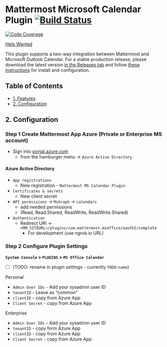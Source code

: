 # Mattermost Microsoft Calendar Plugin [![Build Status](https://img.shields.io/circleci/project/github/mattermost/mattermost-plugin-jira/master.svg)](https://circleci.com/gh/mattermost/mattermost-plugin-jira)
[![Code Coverage](https://img.shields.io/codecov/c/github/mattermost/mattermost-plugin-jira/master.svg)](https://codecov.io/gh/mattermost/mattermost-plugin-jira)

[Help Wanted](https://github.com/mattermost/mattermost-plugin-msoffice/issues?utf8=%E2%9C%93&q=is%3Aopen+label%3A%22up+for+grabs%22+label%3A%22help+wanted%22+sort%3Aupdated-desc)

This plugin supports a two-way integration between Mattermost and Microsoft
Outlook Calendar. For a stable production release, please download the latest
version [in the Releases
tab](https://github.com/mattermost/mattermost-plugin-msoffice/releases) and
follow [these instructions](#2-configuration) for install and configuration.

## Table of Contents

- [1. Features](#1-features)
- [2. Configuration](#2-configuration)

## 2. Configuration

### Step 1 Create Mattermost App Azure (Private or Enterprise MS account)

- Sign into [portal.azure.com](www.portal.azure.com)
  - from the hamburger menu -> `Azure Active Directory`

#### Azure Active Directory

- `App registrations`
  - New registration - `Mattermost MS Calendar Plugin`
- `Certificates & secrets`
  - New client secret
- `API permissions` -> `MsGraph` -> `calendars`
  - add needed permissions
  - (Read, Read.Shared, ReadWrite, ReadWrite.Shared)
- `Authentication`
  - Redirect URI -> `<MM_SITEURL>/plugins/com.mattermost.msoffice/oauth2/complete`
    - For development (use ngrok.io URL)

### Step 2 Configure Plugin Settings

**`System Console` > `PLUGINS` > `MS Office Calendar`**

- [ ] (TODO: rename in plugin settings - currently `TODO:name`)

Personal

- `Admin User IDs` - Add your sysadmin user ID
- `tenantID` - Leave as “common"
- `clientID` - copy from Azure App
- `Client Secret` - copy from Azure App

Enterprise

- `Admin User IDs` - Add your sysadmin user ID
- `tenantID` - copy form Azure App
- `clientID` - copy from Azure App
- `Client Secret` - copy from Azure App
